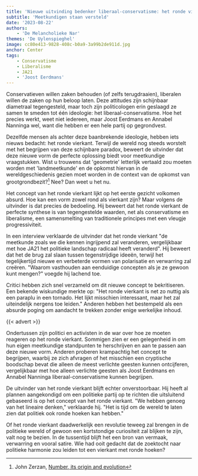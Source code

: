 ```yaml
---
title: 'Nieuwe uitvinding bedenker liberaal-conservatisme: het ronde vierkant'
subtitle: 'Meetkundigen staan versteld'
date: '2023-08-22'
authors:
    - 'De Melancholieke Nar'
themes: 'De Uylenspieghel'
image: cc80e413-9828-408c-b0a9-3a99b2de911d.jpg
anchor: Center
tags:
    - Conservatisme
    - Liberalisme
    - JA21
    - 'Joost Eerdmans'
---
```


Conservatieven willen zaken behouden (of zelfs terugdraaien), liberalen willen de zaken op hun beloop laten. Deze attitudes zijn schijnbaar diametraal tegengesteld, maar toch zijn politicologen erin geslaagd ze samen te smeden tot één ideologie: het liberaal-conservatisme. Hoe het precies werkt, weet niet iedereen, maar Joost Eerdmans en Annabel Nanninga wel, want die hebben er een hele partij op gegrondvest.

Dezelfde mensen als achter deze baanbrekende ideologie, hebben iets nieuws bedacht: het ronde vierkant. Terwijl de wereld nog steeds worstelt met het begrijpen van deze schijnbare paradox, beweert de uitvinder dat deze nieuwe vorm de perfecte oplossing biedt voor meetkundige vraagstukken. Wist u trouwens dat 'geometrie' letterlijk vertaald zou moeten worden met 'landmeetkunde' en de opkomst hiervan in de wereldgeschiedenis gezien moet worden in de context van de opkomst van grootgrondbezit?[^1] Nee? Dan weet u het nu.

Het concept van het ronde vierkant lijkt op het eerste gezicht volkomen absurd. Hoe kan een vorm zowel rond als vierkant zijn? Maar volgens de uitvinder is dat precies de bedoeling. Hij beweert dat het ronde vierkant de perfecte synthese is van tegengestelde waarden, net als conservatisme en liberalisme, een samensmelting van traditionele principes met een vleugje progressiviteit.

In een interview verklaarde de uitvinder dat het ronde vierkant "de meetkunde zoals we die kennen ingrijpend zal veranderen, vergelijkbaar met hoe JA21 het politieke landschap radicaal heeft veranderd". Hij beweert dat het de brug zal slaan tussen tegenstrijdige ideeën, terwijl het tegelijkertijd nieuwe en verbeterde vormen van polarisatie en verwarring zal creëren. "Waarom vasthouden aan eenduidige concepten als je ze gewoon kunt mengen?" voegde hij lachend toe.

Critici hebben zich snel verzameld om dit nieuwe concept te bekritiseren. Een bekende wiskundige merkte op: "Het ronde vierkant is net zo nuttig als een paraplu in een tornado. Het lijkt misschien interessant, maar het zal uiteindelijk nergens toe leiden." Anderen hebben het bestempeld als een absurde poging om aandacht te trekken zonder enige werkelijke inhoud.

{{< advert >}}

Ondertussen zijn politici en activisten in de war over hoe ze moeten reageren op het ronde vierkant. Sommigen zien er een gelegenheid in om hun eigen meetkundige standpunten te herschrijven en aan te passen aan deze nieuwe vorm. Anderen proberen krampachtig het concept te begrijpen, waarbij ze zich afvragen of het misschien een cryptische boodschap bevat die alleen de meest verlichte geesten kunnen ontcijferen, vergelijkbaar met hoe alleen verlichte geesten als Joost Eerdmans en Annabel Nanninga liberaal-conservatisme kunnen begrijpen.

De uitvinder van het ronde vierkant blijft echter onverstoorbaar. Hij heeft al plannen aangekondigd om een politieke partij op te richten die uitsluitend gebaseerd is op het concept van het ronde vierkant. "We hebben genoeg van het lineaire denken," verklaarde hij. "Het is tijd om de wereld te laten zien dat politiek ook ronde hoeken kan hebben."

Of het ronde vierkant daadwerkelijk een revolutie teweeg zal brengen in de politieke wereld of gewoon een kortstondige curiositeit zal blijken te zijn, valt nog te bezien. In de tussentijd blijft het een bron van vermaak, verwarring en vooral satire. Wie had ooit gedacht dat de zoektocht naar politieke harmonie zou leiden tot een vierkant met ronde hoeken?

[^1]: John Zerzan, [Number, its origin and evolution](https://https://theanarchistlibrary.org/library/john-zerzan-number-its-origin-and-evolution)
